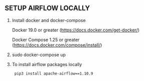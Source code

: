 SETUP AIRFLOW LOCALLY
---------------------
1. Install docker and docker-compose

      Docker 19.0 or greater (https://docs.docker.com/get-docker/)
      
      Docker Compose 1.25 or greater (https://docs.docker.com/compose/install/)
2. sudo docker-compose up 
3. To install airflow packages locally
        
        pip3 install apache-airflow==1.10.9